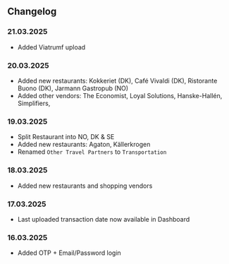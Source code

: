 ## Changelog

### 21.03.2025

- Added Viatrumf upload

### 20.03.2025

- Added new restaurants: Kokkeriet (DK), Café Vivaldi (DK), Ristorante Buono (DK), Jarmann Gastropub (NO)
- Added other vendors: The Economist, Loyal Solutions, Hanske-Hallén, Simplifiers,

### 19.03.2025

- Split Restaurant into NO, DK & SE
- Added new restaurants: Agaton, Källerkrogen
- Renamed `Other Travel Partners` to `Transportation`

### 18.03.2025

- Added new restaurants and shopping vendors

### 17.03.2025

- Last uploaded transaction date now available in Dashboard

### 16.03.2025

- Added OTP + Email/Password login
